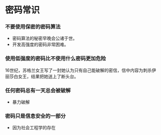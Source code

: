 # 密码常识

### 不要使用保密的密码算法

- 密码算法的秘密早晚会公诸于世。
- ​开发高强度的密码非常困难。

### 使用低强度的密码比不使用什么密码更加危险

​	16世纪，苏格兰女王写了一封她认为只有自己能破解的密信，信中内容为刺杀伊丽莎白女王，结果把她送上了断头台。

### 任何密码总有一天总会被破解

- 暴力破解

### 密码只是信息安全的一部分

- 因为社会工程学的存在